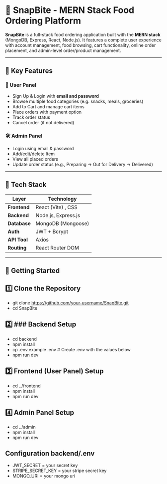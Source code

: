 # 🍔 SnapBite - MERN Stack Food Ordering Platform

**SnapBite** is a full-stack food ordering application built with the **MERN stack** (MongoDB, Express, React, Node.js). It features a complete user experience with account management, food browsing, cart functionality, online order placement, and admin-level order/product management.

---

## 📌 Key Features

### 👤 User Panel
- Sign Up & Login with **email and password**
- Browse multiple food categories (e.g. snacks, meals, groceries)
- Add to Cart and manage cart items
- Place orders with payment option
- Track order status
- Cancel order (if not delivered)

### 🛠️ Admin Panel
- Login using email & password
- Add/edit/delete Item
- View all placed orders
- Update order status (e.g., Preparing → Out for Delivery → Delivered)

---

## 🧰 Tech Stack

| Layer        | Technology             |
|--------------|------------------------|
| **Frontend** | React (Vite) , CSS     |
| **Backend**  | Node.js, Express.js    |
| **Database** | MongoDB (Mongoose)     |
| **Auth**     | JWT + Bcrypt           |
| **API Tool** | Axios                  |
| **Routing**  | React Router DOM       |

---


## 🚀 Getting Started

## 1️⃣ Clone the Repository

- git clone https://github.com/your-username/SnapBite.git
- cd SnapBite



## 2️⃣ ### Backend Setup
- cd backend
- npm install
- cp .env.example .env  # Create .env with the values below
- npm run dev



## 3️⃣ Frontend (User Panel) Setup
- cd ../frontend
- npm install
- npm run dev


## 4️⃣ Admin Panel Setup
- cd ../admin
- npm install
- npm run dev



## Configuration backend/.env

- JWT_SECRET = your secret key
- STRIPE_SECRET_KEY = your stripe secret key 
- MONGO_URI = your mongo uri 
